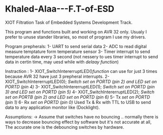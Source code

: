 # Khaled-Alaa---F.T-of-ESD
XIOT Filtration Task of Embedded Systems Development Track.

This program and functions built and working on AVR 32 only.
Usualy I prefer to unuse stander libraries, so most of program I use my drivers.

Program prepherals:
1- UART to send serial data
2- ADC to read digital measure temptature form temperature sensor
3- Timer interrupt to send temperature data every 3 second (not nessery to ues timer interrupt to send data in certin time, may uesd while with _delaay function_)

Instraction :
1- XIOT_SwitchIntererruptLED()_function_ can use for just 3 times because AVR 32 have just 3 prepheral interrupts.
2- XIOT_SwitchIntererruptLED(0); _Switch set on PORTD (pin 2) and LED set on PORTD (pin 4)_
3- XIOT_SwitchIntererruptLED(1); _Switch set on PORTD (pin 3) and LED set on PORTD (pin 5)_
4- XIOT_SwitchIntererruptLED(2); _Switch set on PORTB (pin 2) and LED set on PORTD (pin 6)_
5- Tx _set on PORTD (pin 1)_
6- Rx _set on PORTD (pin 0)_
Used Tx & Rx with TTL to USB to send data to any application monitor like (Docklight).

Assumptions:
-> Assume that switches have no bouncing .. normally there is ways to decrease bouncing effect by software but it's not accurate at all, The accurate one is the debouncing switches by hardware.
